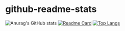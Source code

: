 # github-readme-stats
![Anurag's GitHub stats](https://github-readme-stats.vercel.app/api?username=lavprasad&show_icons=true&theme=github_dark)
[![Readme Card](https://github-readme-stats.vercel.app/api/pin/?username=lavprasad&repo=github-readme-stats)](https://github.com/lavprasad/github-readme-stats&show_owner=true)
[![Top Langs](https://github-readme-stats.vercel.app/api/top-langs/?username=anuraghazra)](https://github.com/lavprasad/github-readme-stats)
